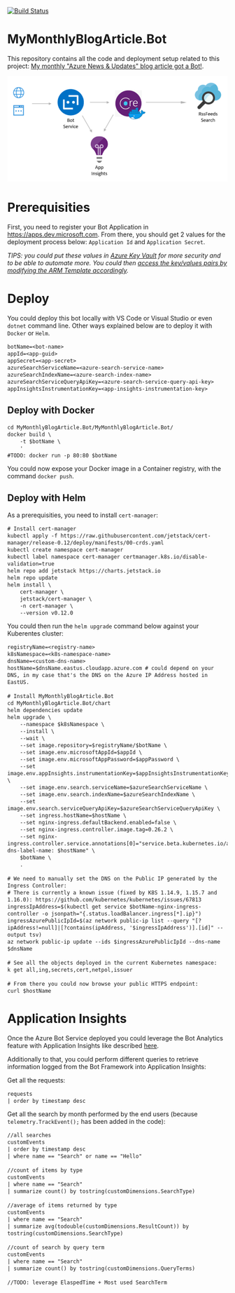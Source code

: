 [![Build Status](https://dev.azure.com/mabenoit-ms/MyOwnBacklog/_apis/build/status/MyMonthlyBlogArticle.Bot?branchName=dotnetcore)](https://dev.azure.com/mabenoit-ms/MyOwnBacklog/_build/latest?definitionId=111&branchName=dotnetcore)

# MyMonthlyBlogArticle.Bot

This repository contains all the code and deployment setup related to this project: [My monthly "Azure News & Updates" blog article got a Bot!](https://alwaysupalwayson.blogspot.com/2018/04/my-monthly-azure-news-updates-blog.html).

![Flow & Architecture diagram](./FlowAndArchitecture.PNG "Flow & Architecture diagram")

# Prerequisities

First, you need to register your Bot Application in https://apps.dev.microsoft.com. From there, you should get 2 values for the deployment process below: `Application Id` and `Application Secret`.

_TIPS: you could put these values in [Azure Key Vault](https://docs.microsoft.com/en-us/azure/key-vault/key-vault-whatis) for more security and to be able to automate more. You could then [access the key/values pairs by modifying the ARM Template accordingly](https://docs.microsoft.com/en-us/azure/azure-resource-manager/resource-manager-keyvault-parameter)._

# Deploy

You could deploy this bot locally with VS Code or Visual Studio or even `dotnet` command line. Other ways explained below are to deploy it with `Docker` or `Helm`.

```
botName=<bot-name>
appId=<app-guid>
appSecret=<app-secret>
azureSearchServiceName=<azure-search-service-name>
azureSearchIndexName=<azure-search-index-name>
azureSearchServiceQueryApiKey=<azure-search-service-query-api-key>
appInsightsInstrumentationKey=<app-insights-instrumentation-key>
```

## Deploy with Docker

```
cd MyMonthlyBlogArticle.Bot/MyMonthlyBlogArticle.Bot/
docker build \
    -t $botName \
    '
#TODO: docker run -p 80:80 $botName
```

You could now expose your Docker image in a Container registry, with the command `docker push`.

## Deploy with Helm

As a prerequisities, you need to install `cert-manager`:
```
# Install cert-manager
kubectl apply -f https://raw.githubusercontent.com/jetstack/cert-manager/release-0.12/deploy/manifests/00-crds.yaml
kubectl create namespace cert-manager
kubectl label namespace cert-manager certmanager.k8s.io/disable-validation=true
helm repo add jetstack https://charts.jetstack.io
helm repo update
helm install \
    cert-manager \
    jetstack/cert-manager \
    -n cert-manager \
    --version v0.12.0
```

You could then run the `helm upgrade` command below against your Kuberentes cluster:

```
registryName=<registry-name>
k8sNamespace=<k8s-namespace-name>
dnsName=<custom-dns-name>
hostName=$dnsName.eastus.cloudapp.azure.com # could depend on your DNS, in my case that's the DNS on the Azure IP Address hosted in EastUS.

# Install MyMonthlyBlogArticle.Bot
cd MyMonthlyBlogArticle.Bot/chart
helm dependencies update
helm upgrade \
    --namespace $k8sNamespace \
    --install \
    --wait \
    --set image.repository=$registryName/$botName \
    --set image.env.microsoftAppId=$appId \
    --set image.env.microsoftAppPassword=$appPassword \
    --set image.env.appInsights.instrumentationKey=$appInsightsInstrumentationKey \
    --set image.env.search.serviceName=$azureSearchServiceName \
    --set image.env.search.indexName=$azureSearchIndexName \
    --set image.env.search.serviceQueryApiKey=$azureSearchServiceQueryApiKey \
    --set ingress.hostName=$hostName \
    --set nginx-ingress.defaultBackend.enabled=false \
    --set nginx-ingress.controller.image.tag=0.26.2 \
    --set nginx-ingress.controller.service.annotations[0]="service.beta.kubernetes.io/azure-dns-label-name: $hostName" \
    $botName \
    .

# We need to manually set the DNS on the Public IP generated by the Ingress Controller:
# There is currently a known issue (fixed by K8S 1.14.9, 1.15.7 and 1.16.0): https://github.com/kubernetes/kubernetes/issues/67813
ingressIpAddress=$(kubectl get service $botName-nginx-ingress-controller -o jsonpath="{.status.loadBalancer.ingress[*].ip}")
ingressAzurePublicIpId=$(az network public-ip list --query "[?ipAddress!=null]|[?contains(ipAddress, '$ingressIpAddress')].[id]" --output tsv)
az network public-ip update --ids $ingressAzurePublicIpId --dns-name $dnsName

# See all the objects deployed in the current Kubernetes namespace:
k get all,ing,secrets,cert,netpol,issuer

# From there you could now browse your public HTTPS endpoint:
curl $hostName
```

# Application Insights

Once the Azure Bot Service deployed you could leverage the Bot Analytics feature with Application Insights like described [here](https://docs.microsoft.com/azure/bot-service/bot-service-manage-analytics).

Additionally to that, you could perform different queries to retrieve information logged from the Bot Framework into Application Insights:

Get all the requests:
```
requests
| order by timestamp desc
```

Get all the search by month performed by the end users (because `telemetry.TrackEvent();` has been added in the code):
```
//all searches
customEvents
| order by timestamp desc 
| where name == "Search" or name == "Hello"

//count of items by type
customEvents
| where name == "Search" 
| summarize count() by tostring(customDimensions.SearchType)

//average of items returned by type
customEvents
| where name == "Search" 
| summarize avg(todouble(customDimensions.ResultCount)) by tostring(customDimensions.SearchType)

//count of search by query term
customEvents
| where name == "Search" 
| summarize count() by tostring(customDimensions.QueryTerms)

//TODO: leverage ElaspedTime + Most used SearchTerm
```
